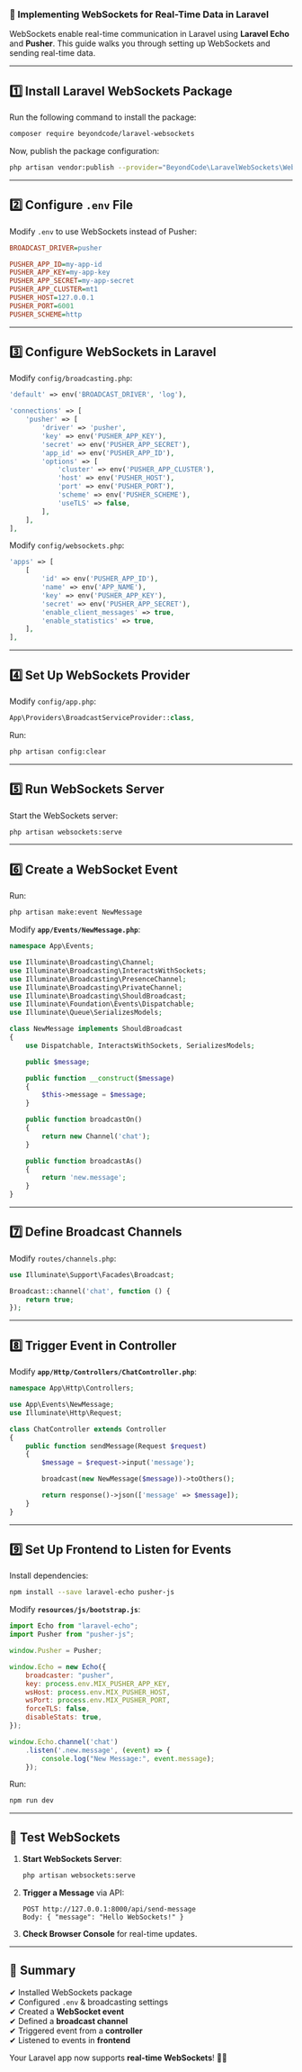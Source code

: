### **📡 Implementing WebSockets for Real-Time Data in Laravel**  

WebSockets enable real-time communication in Laravel using **Laravel Echo** and **Pusher**. This guide walks you through setting up WebSockets and sending real-time data.

---

## **1️⃣ Install Laravel WebSockets Package**  
Run the following command to install the package:
```sh
composer require beyondcode/laravel-websockets
```

Now, publish the package configuration:
```sh
php artisan vendor:publish --provider="BeyondCode\LaravelWebSockets\WebSocketsServiceProvider"
```

---

## **2️⃣ Configure `.env` File**  
Modify `.env` to use WebSockets instead of Pusher:
```ini
BROADCAST_DRIVER=pusher

PUSHER_APP_ID=my-app-id
PUSHER_APP_KEY=my-app-key
PUSHER_APP_SECRET=my-app-secret
PUSHER_APP_CLUSTER=mt1
PUSHER_HOST=127.0.0.1
PUSHER_PORT=6001
PUSHER_SCHEME=http
```
---

## **3️⃣ Configure WebSockets in Laravel**  
Modify `config/broadcasting.php`:
```php
'default' => env('BROADCAST_DRIVER', 'log'),

'connections' => [
    'pusher' => [
        'driver' => 'pusher',
        'key' => env('PUSHER_APP_KEY'),
        'secret' => env('PUSHER_APP_SECRET'),
        'app_id' => env('PUSHER_APP_ID'),
        'options' => [
            'cluster' => env('PUSHER_APP_CLUSTER'),
            'host' => env('PUSHER_HOST'),
            'port' => env('PUSHER_PORT'),
            'scheme' => env('PUSHER_SCHEME'),
            'useTLS' => false,
        ],
    ],
],
```

Modify `config/websockets.php`:
```php
'apps' => [
    [
        'id' => env('PUSHER_APP_ID'),
        'name' => env('APP_NAME'),
        'key' => env('PUSHER_APP_KEY'),
        'secret' => env('PUSHER_APP_SECRET'),
        'enable_client_messages' => true,
        'enable_statistics' => true,
    ],
],
```

---

## **4️⃣ Set Up WebSockets Provider**
Modify `config/app.php`:
```php
App\Providers\BroadcastServiceProvider::class,
```
Run:
```sh
php artisan config:clear
```

---

## **5️⃣ Run WebSockets Server**
Start the WebSockets server:
```sh
php artisan websockets:serve
```

---

## **6️⃣ Create a WebSocket Event**  
Run:
```sh
php artisan make:event NewMessage
```
Modify **`app/Events/NewMessage.php`**:
```php
namespace App\Events;

use Illuminate\Broadcasting\Channel;
use Illuminate\Broadcasting\InteractsWithSockets;
use Illuminate\Broadcasting\PresenceChannel;
use Illuminate\Broadcasting\PrivateChannel;
use Illuminate\Broadcasting\ShouldBroadcast;
use Illuminate\Foundation\Events\Dispatchable;
use Illuminate\Queue\SerializesModels;

class NewMessage implements ShouldBroadcast
{
    use Dispatchable, InteractsWithSockets, SerializesModels;

    public $message;

    public function __construct($message)
    {
        $this->message = $message;
    }

    public function broadcastOn()
    {
        return new Channel('chat');
    }

    public function broadcastAs()
    {
        return 'new.message';
    }
}
```
---

## **7️⃣ Define Broadcast Channels**  
Modify `routes/channels.php`:
```php
use Illuminate\Support\Facades\Broadcast;

Broadcast::channel('chat', function () {
    return true;
});
```
---

## **8️⃣ Trigger Event in Controller**  
Modify **`app/Http/Controllers/ChatController.php`**:
```php
namespace App\Http\Controllers;

use App\Events\NewMessage;
use Illuminate\Http\Request;

class ChatController extends Controller
{
    public function sendMessage(Request $request)
    {
        $message = $request->input('message');

        broadcast(new NewMessage($message))->toOthers();

        return response()->json(['message' => $message]);
    }
}
```
---

## **9️⃣ Set Up Frontend to Listen for Events**  
Install dependencies:
```sh
npm install --save laravel-echo pusher-js
```

Modify **`resources/js/bootstrap.js`**:
```js
import Echo from "laravel-echo";
import Pusher from "pusher-js";

window.Pusher = Pusher;

window.Echo = new Echo({
    broadcaster: "pusher",
    key: process.env.MIX_PUSHER_APP_KEY,
    wsHost: process.env.MIX_PUSHER_HOST,
    wsPort: process.env.MIX_PUSHER_PORT,
    forceTLS: false,
    disableStats: true,
});

window.Echo.channel('chat')
    .listen('.new.message', (event) => {
        console.log("New Message:", event.message);
    });
```
Run:
```sh
npm run dev
```

---

## **🔎 Test WebSockets**
1. **Start WebSockets Server**:
   ```sh
   php artisan websockets:serve
   ```
2. **Trigger a Message** via API:
   ```
   POST http://127.0.0.1:8000/api/send-message
   Body: { "message": "Hello WebSockets!" }
   ```
3. **Check Browser Console** for real-time updates.

---

## **🎉 Summary**
✔ Installed WebSockets package  
✔ Configured `.env` & broadcasting settings  
✔ Created a **WebSocket event**  
✔ Defined a **broadcast channel**  
✔ Triggered event from a **controller**  
✔ Listened to events in **frontend**  

Your Laravel app now supports **real-time WebSockets**! 🚀🔥